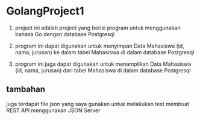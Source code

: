 # GolangProject1

1. project ini adalah project yang berisi program untuk menggunakan bahasa Go dengan database Postgresql

2. program ini dapat digunakan untuk menyimpan Data Mahasiswa (id, nama, jurusan) ke dalam tabel Mahasiswa di dalam database Postgresql

3. program ini juga dapat digunakan untuk menampilkan Data Mahasiswa (id, nama, jurusan) dari tabel Mahasiswa di dalam database Postgresql

## tambahan
juga terdapat file json yang saya gunakan untuk melakukan test membuat REST API menggunakan JSON Server
